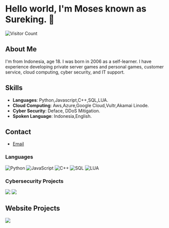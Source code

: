 # Hello world, I'm Moses known as Sureking. 👋

![Visitor Count](https://komarev.com/ghpvc/?username=SurekingDevone)

## About Me
I'm from Indonesia, age 18. I was born in 2006 as a self-learner. I have experience developing private server games and personal games, customer service, cloud computing, cyber security, and IT support.


## Skills
- **Languages**: Python,Javascript,C++,SQL,LUA.
- **Cloud Computing**: Aws,Azure,Google Cloud,Vultr,Akamai Linode.
- **Cyber Security**: Deface, DDoS Mitigation.
- **Spoken Language**: Indonesia,English.

## Contact
- [Email](mailto:discordpapp@gmail.com)


### Languages

![Python](https://img.shields.io/badge/-Python-000?&logo=Python)
![JavaScript](https://img.shields.io/badge/-JavaScript-000?&logo=JavaScript)
![C++](https://img.shields.io/badge/-C++-000?&logo=c%2b%2b&logoColor=00599C)
![SQL](https://img.shields.io/badge/-SQL-000?&logo=MySQL)
![LUA](https://img.shields.io/badge/-Lua-000?&logo=Lua)

### Cybersecurity Projects

[![](https://img.shields.io/badge/-🩸%20HTTP-000)](https://github.com/SurekingDevone/http-king-v2)
[![](https://img.shields.io/badge/-🦠%20C++/Cpp_Backdoor_Checker-000)](https://github.com/SurekingDevone/Growtoolsec)


## Website Projects
[![](https://img.shields.io/badge/-🌐%20Useful_tools_web_based_growtopia-000)](https://github.com/SurekingDevone/GrowTools)
